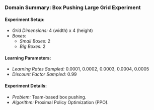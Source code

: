 ### Domain Summary: Box Pushing Large Grid Experiment

#### Experiment Setup:
- *Grid Dimensions:* 4 (width) x 4 (height)
- *Boxes:*
  - *Small Boxes:* 2
  - *Big Boxes:* 2

#### Learning Parameters:
- *Learning Rates Sampled:* 0.0001, 0.0002, 0.0003, 0.0004, 0.0005
- *Discount Factor Sampled:* 0.99

#### Experiment Details:
- *Problem:* Team-based box pushing.
- *Algorithm:* Proximal Policy Optimization (PPO).
